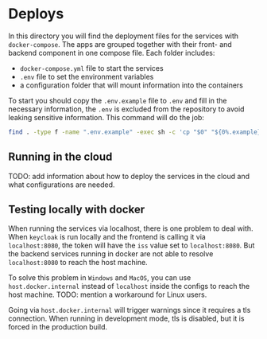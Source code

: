 # Deploys
In this directory you will find the deployment files for the services with `docker-compose`. The apps are grouped together with their front- and backend component in one compose file.
Each folder includes:

- `docker-compose.yml` file to start the services
- `.env` file to set the environment variables
- a configuration folder that will mount information into the containers

To start you should copy the `.env.example` file to `.env` and fill in the necessary information, the `.env` is excluded from the repository to avoid leaking sensitive information.
This command will do the job:
```bash
find . -type f -name ".env.example" -exec sh -c 'cp "$0" "${0%.example}"' {} \;
```

## Running in the cloud
TODO: add information about how to deploy the services in the cloud and what configurations are needed.


## Testing locally with docker
When running the services via localhost, there is one problem to deal with. When `keycloak` is run locally and the frontend is calling it via `localhost:8080`, the token will have the `iss` value set to `localhost:8080`. But the backend services running in docker are not able to resolve `localhost:8080` to reach the host machine.

To solve this problem in `Windows` and `MacOS`, you can use `host.docker.internal` instead of `localhost` inside the configs to reach the host machine.
TODO: mention a workaround for Linux users.

Going via `host.docker.internal` will trigger warnings since it requires a tls connection. When running in development mode, tls is disabled, but it is forced in the production build.
